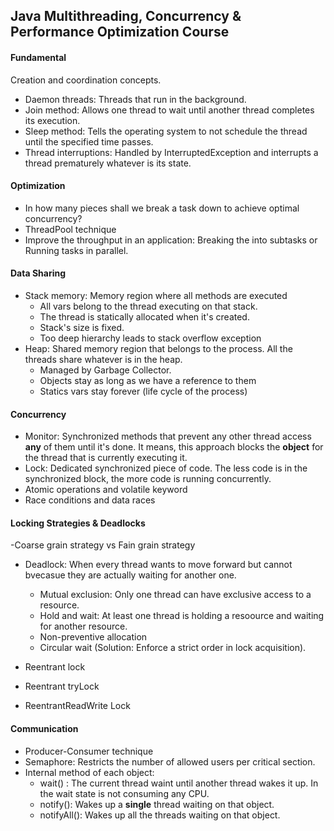 ## Java Multithreading, Concurrency & Performance Optimization Course
#### Fundamental
Creation and coordination concepts.
- Daemon threads: Threads that run in the background.
- Join method: Allows one thread to wait until another thread completes its execution.
- Sleep method: Tells the operating system to not schedule the thread until the specified time passes.
- Thread interruptions: Handled by InterruptedException and interrupts a thread prematurely whatever is its state.

#### Optimization
- In how many pieces shall we break a task down to achieve optimal concurrency?
- ThreadPool technique
- Improve the throughput in an application:
Breaking the into subtasks or
Running tasks in parallel.

#### Data Sharing
- Stack memory: Memory region where all methods are executed
   - All vars belong to the thread executing on that stack.
   - The thread is statically allocated when it's created.
   - Stack's size is fixed.
   - Too deep hierarchy leads to stack overflow exception
- Heap: Shared memory region that belongs to the process. All the threads share whatever is in the heap.
  - Managed by Garbage Collector.
  - Objects stay as long as we have a reference to them
  - Statics vars stay forever (life cycle of the process)

#### Concurrency
- Monitor: Synchronized methods that prevent any other thread access **any** of them until it's done. It means, this approach blocks the **object** for the thread that is currently executing it.
- Lock: Dedicated synchronized piece of code. The less code is in the synchronized block, the more code is running concurrently.
- Atomic operations and volatile keyword
- Race conditions and data races

#### Locking Strategies & Deadlocks
-Coarse grain strategy vs Fain grain strategy
- Deadlock: When every thread wants to move forward but cannot bvecasue they are actually waiting for another one.
  - Mutual exclusion: Only one thread can have exclusive access to a resource.
  - Hold and wait: At least one thread is holding a resoource and waiting for another resource.
  - Non-preventive allocation
  - Circular wait (Solution: Enforce a strict order in lock acquisition).
  
- Reentrant lock
- Reentrant tryLock
- ReentrantReadWrite Lock

#### Communication
- Producer-Consumer technique
- Semaphore: Restricts the number of allowed users per critical section.
- Internal method of each object:
  - wait() : The current thread waint until another thread wakes it up. In the wait state is not consuming any CPU.
  - notify(): Wakes up a **single** thread waiting on that object.
  - notifyAll(): Wakes up all the threads waiting on that object.

